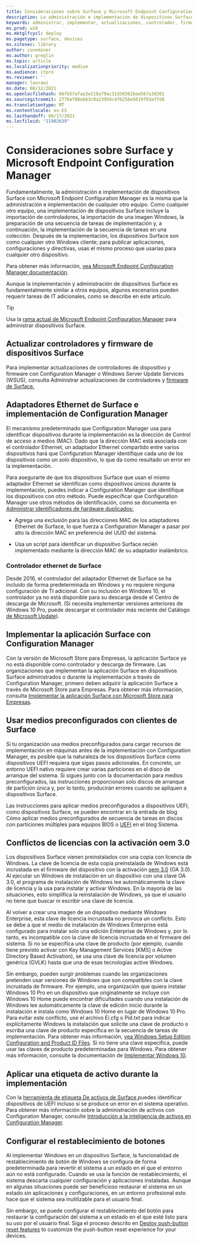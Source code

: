 ```yaml
---
title: Consideraciones sobre Surface y Microsoft Endpoint Configuration Manager
description: La administración e implementación de dispositivos Surface con Configuration Manager es fundamentalmente la misma que cualquier otro equipo; En este artículo se describen escenarios que pueden requerir consideraciones adicionales.
keywords: administrar, implementar, actualizaciones, controlador, firmware
ms.prod: w10
ms.mktglfcycl: deploy
ms.pagetype: surface, devices
ms.sitesec: library
author: coveminer
ms.author: greglin
ms.topic: article
ms.localizationpriority: medium
ms.audience: itpro
ms.reviewer: ''
manager: laurawi
ms.date: 08/12/2021
ms.openlocfilehash: 66fb57afaa3e218a79ac31d36562bae567a3d301
ms.sourcegitcommit: 2776af08eb63c0a23950c476256e5019f83effd8
ms.translationtype: MT
ms.contentlocale: es-ES
ms.lasthandoff: 08/17/2021
ms.locfileid: "11902639"
---
```

# <a name="considerations-for-surface-and-microsoft-endpoint-configuration-manager"></a>Consideraciones sobre Surface y Microsoft Endpoint Configuration Manager

Fundamentalmente, la administración e implementación de dispositivos Surface con Microsoft Endpoint Configuration Manager es la misma que la administración e implementación de cualquier otro equipo. Como cualquier otro equipo, una implementación de dispositivos Surface incluye la importación de controladores, la importación de una imagen Windows, la preparación de una secuencia de tareas de implementación y, a continuación, la implementación de la secuencia de tareas en una colección. Después de la implementación, los dispositivos Surface son como cualquier otro Windows cliente; para publicar aplicaciones, configuraciones y directivas, usas el mismo proceso que usarías para cualquier otro dispositivo.

Para obtener más información, [vea Microsoft Endpoint Configuration Manager documentación](/mem/configmgr/).

Aunque la implementación y administración de dispositivos Surface es fundamentalmente similar a otros equipos, algunos escenarios pueden requerir tareas de IT adicionales, como se describe en este artículo. 

> [!TIP]
> Usa la [rama actual de Microsoft Endpoint Configuration Manager](/mem/configmgr/core/servers/manage/updates) para administrar dispositivos Surface.

## <a name="update-surface-device-drivers-and-firmware"></a>Actualizar controladores y firmware de dispositivos Surface

Para implementar actualizaciones de controladores de dispositivo y firmware con Configuration Manager o Windows Server Update Services (WSUS), consulta Administrar actualizaciones de controladores y [firmware de Surface.](manage-surface-driver-and-firmware-updates.md)

## <a name="surface-ethernet-adapters-and-configuration-manager-deployment"></a>Adaptadores Ethernet de Surface e implementación de Configuration Manager

El mecanismo predeterminado que Configuration Manager usa para identificar dispositivos durante la implementación es la dirección de Control de acceso a medios (MAC). Dado que la dirección MAC está asociada con el controlador Ethernet, un adaptador Ethernet compartido entre varios dispositivos hará que Configuration Manager identifique cada uno de los dispositivos como un solo dispositivo, lo que da como resultado un error en la implementación. 

Para asegurarte de que los dispositivos Surface que usan el mismo adaptador Ethernet se identifican como dispositivos únicos durante la implementación, puedes indicar a Configuration Manager que identifique los dispositivos con otro método. Puede especificar que Configuration Manager use otros métodos de identificación, como se documenta en [Administrar identificadores de hardware duplicados:](/mem/configmgr/core/clients/manage/manage-clients#manage-duplicate-hardware-identifiers)

- Agrega una exclusión para las direcciones MAC de los adaptadores Ethernet de Surface, lo que fuerza a Configuration Manager a pasar por alto la dirección MAC en preferencia del UUID del sistema.

- Usa un script para identificar un dispositivo Surface recién implementado mediante la dirección MAC de su adaptador inalámbrico.

### <a name="surface-ethernet-driver"></a>Controlador ethernet de Surface

Desde 2016, el controlador del adaptador Ethernet de Surface se ha incluido de forma predeterminada en Windows y no requiere ninguna configuración de TI adicional. Con su inclusión en Windows 10, el controlador ya no está disponible para su descarga desde el Centro de descarga de Microsoft. (Si necesita implementar versiones anteriores de Windows 10 Pro, puede descargar el controlador más reciente del Catálogo [de Microsoft Update](https://www.catalog.update.microsoft.com/Search.aspx?q=surface%20ethernet%20drivers)).

## <a name="deploy-surface-app-with-configuration-manager"></a>Implementar la aplicación Surface con Configuration Manager

Con la versión de Microsoft Store para Empresas, la aplicación Surface ya no está disponible como controlador y descarga de firmware. Las organizaciones que implementan la aplicación Surface en dispositivos Surface administrados o durante la implementación a través de Configuration Manager, primero deben adquirir la aplicación Surface a través de Microsoft Store para Empresas. Para obtener más información, consulta [Implementar la aplicación Surface con Microsoft Store para Empresas](deploy-surface-app-with-windows-store-for-business.md).

## <a name="use-prestaged-media-with-surface-clients"></a>Usar medios preconfigurados con clientes de Surface

Si tu organización usa medios preconfigurados para cargar recursos de implementación en máquinas antes de la implementación con Configuration Manager, es posible que la naturaleza de los dispositivos Surface como dispositivos UEFI requiera que sigas pasos adicionales. En concreto, un entorno UEFI nativo requiere crear varias particiones en el disco de arranque del sistema. Si sigues junto [](/mem/configmgr/osd/deploy-use/create-prestaged-media)con la documentación para medios preconfigurados, las instrucciones proporcionan solo discos de arranque de partición única y, por lo tanto, producirán errores cuando se apliquen a dispositivos Surface.

Las instrucciones para aplicar medios preconfigurados a dispositivos UEFI, como dispositivos Surface, se pueden encontrar en la entrada de blog Cómo aplicar medios preconfigurados de secuencia de tareas en discos con particiones múltiples para equipos BIOS o [UEFI](https://techcommunity.microsoft.com/t5/configuration-manager-archive/how-to-apply-task-sequence-prestaged-media-on-multi-partitioned/ba-p/392239) en el blog Sistema.

## <a name="licensing-conflicts-with-oem-activation-30"></a>Conflictos de licencias con la activación oem 3.0

Los dispositivos Surface vienen preinstalados con una copia con licencia de Windows. La clave de licencia de esta copia preinstalada de Windows está incrustada en el firmware del dispositivo con la activación [oem 3.0](/windows-hardware/manufacture/desktop/oem-activation-3) (OA 3.0). Al ejecutar un Windows de instalación en un dispositivo con una clave OA 3.0, el programa de instalación de Windows lee automáticamente la clave de licencia y la usa para instalar y activar Windows. En la mayoría de las situaciones, esto simplifica la reinstalación de Windows, ya que el usuario no tiene que buscar ni escribir una clave de licencia.

Al volver a crear una imagen de un dispositivo mediante Windows Enterprise, esta clave de licencia incrustada no provoca un conflicto. Esto se debe a que el medio de instalación de Windows Enterprise está configurado para instalar solo una edición Enterprise de Windows y, por lo tanto, es incompatible con la clave de licencia incrustada en el firmware del sistema. Si no se especifica una clave de producto (por ejemplo, cuando tiene previsto activar con Key Management Services [KMS] o Active Directory Based Activation), se usa una clave de licencia por volumen genérica (GVLK) hasta que una de esas tecnologías active Windows.

Sin embargo, pueden surgir problemas cuando las organizaciones pretenden usar versiones de Windows que son compatibles con la clave incrustada de firmware. Por ejemplo, una organización que quiera instalar Windows 10 Pro en un dispositivo que originalmente se incluye con Windows 10 Home puede encontrar dificultades cuando una instalación de Windows lee automáticamente la clave de edición inicio durante la instalación e instala como Windows 10 Home en lugar de Windows 10 Pro. Para evitar este conflicto, use el archivo Ei.cfg o Pid.txt para indicar explícitamente Windows la instalación que solicite una clave de producto o escriba una clave de producto específica en la secuencia de tareas de implementación. Para obtener más información, [vea Windows Setup Edition Configuration and Product ID Files](/windows-hardware/manufacture/desktop/windows-setup-edition-configuration-and-product-id-files--eicfg-and-pidtxt). Si no tiene una clave específica, puede usar las claves de producto predeterminadas para Windows. Para obtener más información, consulte la documentación de [Implementar Windows 10](/windows/deployment/deploy).

## <a name="apply-an-asset-tag-during-deployment"></a>Aplicar una etiqueta de activo durante la implementación

Con la [herramienta de etiqueta De activos de Surface,](assettag.md)puedes identificar dispositivos de UEFI incluso si se produce un error en el sistema operativo. Para obtener más información sobre la administración de activos con Configuration Manager, consulte [Introducción a la inteligencia de activos en Configuration Manager](/mem/configmgr/core/clients/manage/asset-intelligence/introduction-to-asset-intelligence).

## <a name="configure-push-button-reset"></a>Configurar el restablecimiento de botones

Al implementar Windows en un dispositivo Surface, la funcionalidad de restablecimiento de botón de Windows se configura de forma predeterminada para revertir el sistema a un estado en el que el entorno aún no está configurado. Cuando se usa la función de restablecimiento, el sistema descarta cualquier configuración y aplicaciones instaladas. Aunque en algunas situaciones puede ser beneficioso restaurar el sistema en un estado sin aplicaciones y configuraciones, en un entorno profesional esto hace que el sistema sea inutilizable para el usuario final.

Sin embargo, se puede configurar el restablecimiento del botón para restaurar la configuración del sistema a un estado en el que esté listo para su uso por el usuario final. Siga el proceso descrito en [Deploy push-button reset features](/windows-hardware/manufacture/desktop/deploy-push-button-reset-features) to customize the push-button reset experience for your devices.

